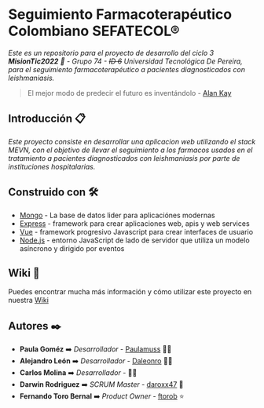 
# Seguimiento Farmacoterapéutico Colombiano SEFATECOL® 

_Este es un repositorio para el proyecto de desarrollo del *ciclo 3* **MisionTic2022** 🚀 - Grupo 74 - ~~ID 6~~ Universidad Tecnológica De Pereira, para el seguimiento farmacoterapéutico a pacientes diagnosticados con leishmaniasis._ 

> El mejor modo de predecir el futuro es inventándolo - [Alan Kay](https://es.wikipedia.org/wiki/Alan_Kay)

## Introducción 📋
_Este proyecto  consiste en desarrollar una aplicacion web utilizando el stack MEVN, con el objetivo de llevar el seguimiento a los farmacos usados en el tratamiento a pacientes diagnosticados con leishmaniasis por parte de instituciones hospitalarias._

## Construido con 🛠️

* [Mongo](https://www.mongodb.com/es) - La base de datos lider para aplicaciónes modernas
* [Express](http://expressjs.com/) - framework para crear aplicaciones web, apis y web services
* [Vue](https://vuejs.org/) - framework progresivo Javascript para crear interfaces de usuario
* [Node.js](https://nodejs.org/en/) -  entorno JavaScript de lado de servidor que utiliza un modelo asíncrono y dirigido por eventos


## Wiki 📖

Puedes encontrar mucha más información y cómo utilizar este proyecto  en nuestra [Wiki](https://github.com/sefatecol/SFTLeishmaniasis/wiki)

## Autores ✒️
- **Paula Goméz** :arrow_right: *Desarrollador* - [Paulamuss](https://github.com/Paulamuss) 👩‍💻 
- **Alejandro León** :arrow_right: *Desarrollador* - [Daleonro](https://github.com/Daleonro) 👨‍💻
- **Carlos Molina** :arrow_right: *Desarrollador* - 👨‍💻
- **Darwin Rodriguez** :arrow_right: *SCRUM Master* - [daroxx47](https://github.com/darox47) 🔩
- **Fernando Toro Bernal** :arrow_right: *Product Owner* - [ftorob](https://github.com/ftorob) :star:
